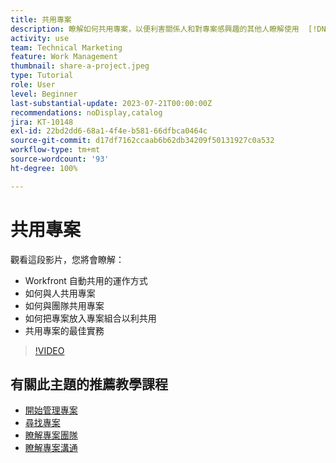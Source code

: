 ```yaml
---
title: 共用專案
description: 瞭解如何共用專案，以便利害關係人和對專案感興趣的其他人瞭解使用  [!DNL  Workfront] 執行的工作。
activity: use
team: Technical Marketing
feature: Work Management
thumbnail: share-a-project.jpeg
type: Tutorial
role: User
level: Beginner
last-substantial-update: 2023-07-21T00:00:00Z
recommendations: noDisplay,catalog
jira: KT-10148
exl-id: 22bd2dd6-68a1-4f4e-b581-66dfbca0464c
source-git-commit: d17df7162ccaab6b62db34209f50131927c0a532
workflow-type: tm+mt
source-wordcount: '93'
ht-degree: 100%

---
```


# 共用專案

觀看這段影片，您將會瞭解：

* Workfront 自動共用的運作方式
* 如何與人共用專案
* 如何與團隊共用專案
* 如何把專案放入專案組合以利共用
* 共用專案的最佳實務

>[!VIDEO](https://video.tv.adobe.com/v/3418904/?quality=12&learn=on&enablevpops)

## 有關此主題的推薦教學課程

* [開始管理專案](/help/manage-work/projects/getting-started-manage-a-project.md)
* [尋找專案](/help/manage-work/projects/find-projects.md)
* [瞭解專案團隊](/help/manage-work/projects/understand-the-project-team.md)
* [瞭解專案溝通](/help/manage-work/projects/understand-project-communication.md)

